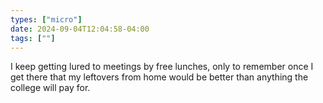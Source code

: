 ```yaml
---
types: ["micro"]
date: 2024-09-04T12:04:58-04:00
tags: [""]
---
```

I keep getting lured to meetings by free lunches, only to remember once I get there that my leftovers from home would be better than anything the college will pay for.
